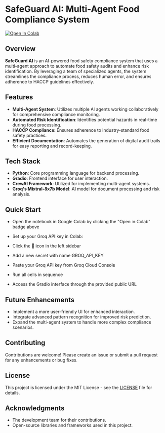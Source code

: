 # SafeGuard AI: Multi-Agent Food Compliance System
[![Open In Colab](https://colab.research.google.com/assets/colab-badge.svg)](https://colab.research.google.com/github/Anagha-Rao-53/safeguard-ai/blob/main/main.ipynb)

## Overview

**SafeGuard AI** is an AI-powered food safety compliance system that uses a multi-agent approach to automate food safety audits and enhance risk identification. By leveraging a team of specialized agents, the system streamlines the compliance process, reduces human error, and ensures adherence to HACCP guidelines effectively.

## Features

- **Multi-Agent System**: Utilizes multiple AI agents working collaboratively for comprehensive compliance monitoring.
- **Automated Risk Identification**: Identifies potential hazards in real-time during food processing.
- **HACCP Compliance**: Ensures adherence to industry-standard food safety practices.
- **Efficient Documentation**: Automates the generation of digital audit trails for easy reporting and record-keeping.

## Tech Stack

- **Python**: Core programming language for backend processing.
- **Gradio**: Frontend interface for user interaction.
- **CrewAI Framework**: Utilized for implementing multi-agent systems.
- **Groq's Mixtral-8x7b Model**: AI model for document processing and risk analysis.

## Quick Start

- Open the notebook in Google Colab by clicking the "Open in Colab" badge above
- Set up your Groq API key in Colab:

- Click the 🔑 icon in the left sidebar
- Add a new secret with name GROQ_API_KEY
- Paste your Groq API key from Groq Cloud Console

- Run all cells in sequence
- Access the Gradio interface through the provided public URL

## Future Enhancements

- Implement a more user-friendly UI for enhanced interaction.
- Integrate advanced pattern recognition for improved risk prediction.
- Expand the multi-agent system to handle more complex compliance scenarios.

## Contributing

Contributions are welcome! Please create an issue or submit a pull request for any enhancements or bug fixes.

## License

This project is licensed under the MIT License - see the [LICENSE](LICENSE) file for details.

## Acknowledgments

- The development team for their contributions.
- Open-source libraries and frameworks used in this project.
